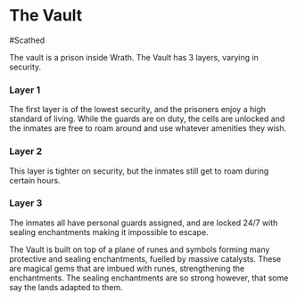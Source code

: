 # The Vault
#Scathed 

The vault is a prison inside Wrath. The Vault has 3 layers, varying in security. 

### Layer 1

The first layer is of the lowest security, and the prisoners enjoy a high standard of living. While the guards are on duty, the cells are unlocked and the inmates are free to roam around and use whatever amenities they wish.

### Layer 2

This layer is tighter on security, but the inmates still get to roam during certain hours. 

### Layer 3

The inmates all have personal guards assigned, and are locked 24/7 with sealing enchantments making it impossible to escape.

The Vault is built on top of a plane of runes and symbols forming many protective and sealing enchantments, fuelled by massive catalysts. These are magical gems that are imbued with runes, strengthening the enchantments. The sealing enchantments are so strong however, that some say the lands adapted to them. 
